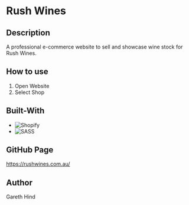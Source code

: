 # Rush Wines

## Description
A professional e-commerce website to sell and showcase wine stock for Rush Wines.

## How to use

1. Open Website
2. Select Shop

## Built-With
- ![Shopify](https://img.shields.io/static/v1?style=for-the-badge&message=Shopify&color=222222&logo=Shopify&logoColor=7AB55C&label=)
- ![SASS](https://img.shields.io/badge/SASS-hotpink.svg?style=for-the-badge&logo=SASS&logoColor=white)

## GitHub Page
https://rushwines.com.au/

## Author
Gareth Hind
